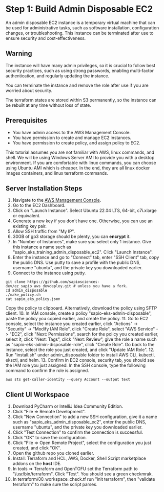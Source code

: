 # Step 1: Build Admin Disposable EC2
An admin disposable EC2 instance is a temporary virtual machine that can be used for administrative tasks, such as software installation, configuration changes, or troubleshooting. This instance can be terminated after use to ensure security and cost-effectiveness.

## Warning
The instance will have many admin privileges, so it is crucial to follow best security practices, such as using strong passwords, enabling multi-factor authentication, and regularly updating the instance.

You can terminate the instance and remove the role after use if you are worried about security.

The terraform states are stored within S3 permanently, so the instance can be rebuilt at any time without loss of state.

## Prerequisites
- You have admin access to the AWS Management Console.
- You have permission to create and manage EC2 instances.
- You have permission to create policy, and assign policy to EC2.

This tutorial assumes you are not familiar with AWS, linux commands, and shell. We will be using Windows Server AMI to provide you with a desktop environment. If you are comfortable with linux commands, you can choose using Ubuntu AMI which is cheaper. In the end, they are all linux docker images containers, and linux terraform commands.

## Server Installation Steps
1. Navigate to the [AWS Management Console](https://aws.amazon.com/console/).
2. Go to the EC2 Dashboard.
3. Click on "Launch Instance". Select Ubuntu 22.04 LTS, 64-bit, c7i.xlarge or equivalent.
4. Generate a new key if you don't have one. Otherwise, you can use an existing key pair.
5. Allow SSH traffic from "My IP".
6. 30GB of gp3 storage should be plenty, you can **encrypt** it.
7. In "Number of Instances", make sure you select only 1 instance. Give this instance a name such as "sapio_eks_training_admin_disposable_ec2". Click "Launch Instance".
8. Enter the instance and go to "Connect" tab, enter "SSH Client" tab, copy the public DNS. Use putty to save a profile with the public DNS, username "ubuntu", and the private key you downloaded earlier.
9. Connect to the instance using putty.
```shell
git clone https://github.com/sapiosciences-dev/ez_sapio_aws_devdeploy.git # unless you have a fork.
cd admin_disposable
./make_policy.sh
cat sapio_eks_policy.json
```
Copy the policy to clipboard. Alternatively, download the policy using SFTP client.
10. In IAM console, create a policy "sapio-eks-admin-disposable", paste the policy you copied earlier, and create the policy. 
11. Go to EC2 console, select the instance you created earlier, click "Actions" -> "Security" -> "Modify IAM Role", click "Create Role", select "AWS Service" -> "EC2", click "Next: Permissions", search for the policy you created earlier, select it, click "Next: Tags", click "Next: Review", give the role a name such as "sapio-eks-admin-disposable-role", click "Create Role". Go back to the instance, select the role you just created, and click "Update IAM Role".
12. Run "install.sh" under admin_disposable folder to install AWS CLI, kubectl, eksctl, and helm.
13. Confirm in EC2 console, security tab, you should see the IAM role you just assigned. In the SSH console, type the following command to confirm the role is assigned.
```shell
aws sts get-caller-identity --query Account --output text
```

## Client UI Workspace
1. Download PyCharm or IntelliJ Idea Community Edition.
2. Click "File => Remote Development".
3. Click "New Connection" to add a new SSH configuration, give it a name such as "sapio_eks_admin_disposable_ec2", enter the public DNS, username "ubuntu", and the private key you downloaded earlier.
4. Click "Test Connection" to confirm the connection is successful.
5. Click "OK" to save the configuration.
6. Click "File => Open Remote Project", select the configuration you just created, and click "OK".
7. Open the github repo you cloned earlier.
8. Install: Terraform and HCL, AWS, Docker, Shell Script marketplace addons on the **host** IDE.
9. In tools => Terraform and OpenTOFU set the Terraform path to "/usr/bin/terraform". Click "Test". You should see a green checkmrak.
10. In terraform/00_workspace_check.tf run "init terraform", then "validate terraform" to make sure the script parses.